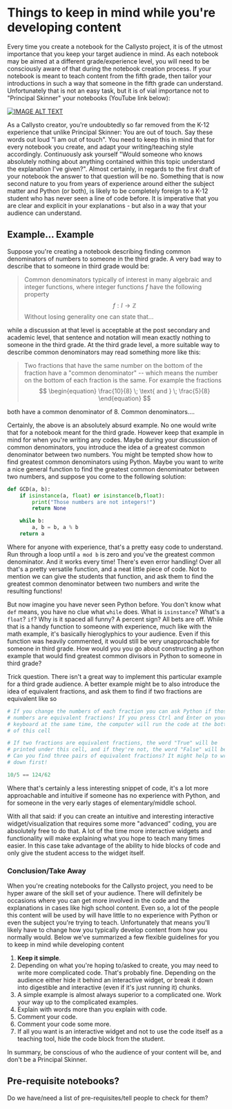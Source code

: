 # Things to keep in mind while you're developing content
   Every time you create a notebook for the Callysto project, it is of the utmost importance that you keep your target audience in mind. As each notebook may be aimed at a different grade/experience level, you will need to be consciously aware of that during the notebook creation process. If your notebook is meant to teach content from the fifth grade, then tailor your introductions in such a way that someone in the fifth grade can understand. Unfortunately that is not an easy task, but it is of vial importance not to "Principal Skinner" your notebooks (YouTube link below):

   [![IMAGE ALT TEXT](http://img.youtube.com/vi/HMqZ2PPOLik/0.jpg)](http://www.youtube.com/watch?v=HMqZ2PPOLik "Skinner")


   As a Callysto creator, you're undoubtedly so far removed from the K-12 experience that unlike Principal Skinner: You are out of touch. Say these words out loud "I am out of touch". You need to keep this in mind that for every notebook you create, and adapt your writing/teaching style accordingly. Continuously ask yourself "Would someone who knows absolutely nothing about anything contained within this topic understand the explanation I've given?". Almost certainly, in regards to the first draft of your notebook the answer to that question will be no. Something that is now second nature to you from years of experience around either the subject matter and Python (or both), is likely to be completely foreign to a K-12 student who has never seen a line of code before. It is imperative that you are clear and explicit in your explanations - but also in a way that your audience can understand.

 ## Example... Example

 Suppose you're creating a notebook describing finding common denominators of numbers to someone in the third grade. A very bad way to describe that to someone in third grade would be:
 > Common denominators typically of interest in many algebraic and integer functions, where integer functions $f$ have the following property
$$
 \begin{equation}
 f:  I \rightarrow \mathbb{Z}
 \end{equation}
$$
 Without losing generality one can state that...

while a discussion at that level is acceptable at the post secondary and academic level, that sentence and notation will mean exactly nothing to someone in the third grade. At the third grade level, a more suitable way to describe common denominators may read something more like this:
> Two fractions that have the same number on the bottom of the fraction  have a "common denominator" -- which means the number on the bottom of each fraction is the same. For example the fractions
$$
\begin{equation}
\frac{10}{8} \; \text{ and } \; \frac{5}{8}
\end{equation}
$$

both have a common denominator of 8. Common denominators....



Certainly, the above is an absolutely absurd example. No one would write that for a notebook meant for the third grade. However keep that example in mind for when you're writing any codes. Maybe during your discussion of common denominators, you introduce the idea of a greatest common denominator between two numbers. You might be tempted show how to find greatest common denominators using Python. Maybe you want to write a nice general function to find the greatest common denominator between two numbers, and suppose you come to the following solution:

```Python
def GCD(a, b):
    if isinstance(a, float) or isinstance(b,float):
        print("Those numbers are not integers!")
        return None

    while b:
        a, b = b, a % b
    return a
```

Where for anyone with experience, that's a pretty easy code to understand. Run through a loop until `a mod b` is zero and you've the greatest common denominator.  And it works every time! There's even error handling! Over all that's a pretty versatile function, and a neat little piece of code. Not to mention we can give the students that function, and ask them to find the greatest common denominator between two numbers and write the resulting functions!

But now imagine you have never seen Python before. You don't know what `def` means, you have no clue what `while` does. What is `isinstance`? What's a `float`? `if`? Why is it spaced all funny? A percent sign? All bets are off. While that is a handy function to someone with experience, much like with the math example, it's basically hieroglyphics to your audience. Even if this function was heavily commented, it would still be very unapproachable for someone in third grade. How would you you go about constructing a python example that would find greatest common divisors in Python to someone in third grade?

Trick question. There isn't a great way to implement this particular example for a third grade audience. A better example might be to also introduce the idea of equivalent fractions, and ask them to find if two fractions are equivalent like so

```Python
# If you change the numbers of each fraction you can ask Python if those
# numbers are equivalent fractions! If you press Ctrl and Enter on your
# keyboard at the same time, the computer will run the code at the bottom
# of this cell

# If two fractions are equivalent fractions, the word "True" will be
# printed under this cell, and if they're not, the word "False" will be printed.
# Can you find three pairs of equivalent fractions? It might help to write them
# down first!

10/5 == 124/62
```

Where that's certainly a less interesting snippet of code, it's a lot more approachable and intuitive if someone has no experience with Python, and for someone in the very early stages of elementary/middle school.

With all that said: if you can create an intuitive and interesting interactive widget/visualization that requires some more "advanced" coding, you are absolutely free to do that. A lot of the time more interactive widgets and functionality will make explaining what you hope to teach many times easier. In this case take advantage of the ability to hide blocks of code and only give the student access to the widget itself.

### Conclusion/Take Away

When you're creating notebooks for the Callysto project, you need to be hyper aware of the skill set of your audience. There will definitely be occasions where you can get more involved in the code and the explanations in cases like high school content. Even so, a lot of the people this content will be used by will have little to no experience with Python or even the subject you're trying to teach. Unfortunately that means you'll likely have to change how you typically develop content from how you normally would. Below we've summarized a few flexible guidelines for you to keep in mind while developing content

1. **Keep it simple**.
2. Depending on what you're hoping to/asked to create, you may need to write more complicated code. That's probably fine. Depending on the audience either hide it behind an interactive widget, or break it down into digestible and interactive (even if it's just running it) chunks.
3. A simple example is almost always superior to a complicated one. Work your way up to the complicated examples.
4. Explain with words more than you explain with code.
5. Comment your code.
6. Comment your code some more.
7. If all you want is an interactive widget and not to use the code itself as a teaching tool, hide the code block from the student.

In summary, be conscious of who the audience of your content will be, and don't be a Principal Skinner.



## Pre-requisite notebooks?
Do we have/need a list of pre-requisites/tell people to check for them?
